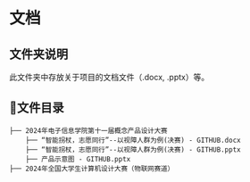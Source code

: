 # 文档
## 文件夹说明
此文件夹中存放关于项目的文档文件（.docx, .pptx）等。

## 📝文件目录
```
├── 2024年电子信息学院第十一届概念产品设计大赛
    ├── “智能拐杖，志愿同行”--以视障人群为例(决赛) - GITHUB.docx
    ├── “智能拐杖，志愿同行”--以视障人群为例(决赛) - GITHUB.pptx
    ├── 产品示意图 - GITHUB.pptx
├── 2024年全国大学生计算机设计大赛（物联网赛道）
```
